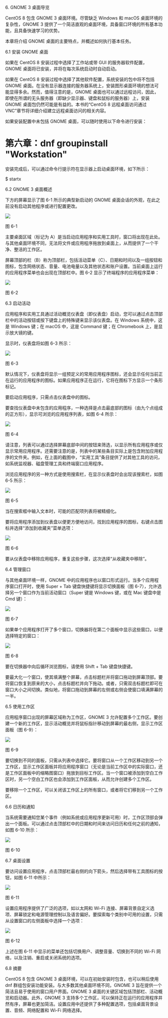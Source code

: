 6\. GNOME 3 桌面导览

CentOS 8 包含 GNOME 3 桌面环境。尽管缺乏 Windows 和 macOS 桌面环境的复杂性，GNOME 3 提供了一个简洁直观的桌面环境，具备窗口环境的所有基本功能，且具备快速学习的优势。

本章将介绍 GNOME 桌面的主要特点，并概述如何执行基本任务。

6.1 安装 GNOME 桌面

如果在 CentOS 8 安装过程中选择了工作站或带 GUI 的服务器软件配置，GNOME 桌面将已安装，并将在每次系统启动时自动启动。

如果在 CentOS 8 安装过程中选择了其他软件配置，系统安装的包中将不包括 GNOME 桌面。在没有显示器连接的服务器系统上，安装图形桌面环境的想法可能显得多余。然而，值得注意的是，GNOME 桌面也可以通过远程访问，因此，即使在所谓的无头服务器（即缺少显示器、键盘和鼠标的服务器）上，安装 GNOME 桌面包仍然可能是有益的。本书的“CentOS 8 远程桌面访问通过 VNC”章节将详细介绍建立远程桌面访问的相关内容。

如果安装配置中未包括 GNOME 桌面，可以随时使用以下命令进行安装：

# 第六章：dnf groupinstall "Workstation"

安装完成后，可以通过命令行提示符在显示器上启动桌面环境，如下所示：

$ startx

6.2 GNOME 3 桌面概述

下方的屏幕显示了图 6-1 所示的典型新启动的 GNOME 桌面会话的外观，在此之前没有启动其他程序或进行配置更改。

![](img/centos_8_gnome_desktop.png)

图 6-1

主要桌面区域（标记为 A）是当启动应用程序和实用工具时，窗口将出现在此处。与其他桌面环境不同，无法将文件或应用程序拖放到桌面上，从而提供了一个干净、整洁的工作区。

屏幕顶部的栏（B）称为顶部栏，包括活动菜单（C）、日期和时间以及一组按钮和图标，包含网络状态、音量、电池电量以及其他状态和账户设置。当前桌面上运行的应用程序菜单也会出现在顶部栏中。图 6-2 显示了终端程序的应用程序菜单：

![](img/centos_8_gnome_terminal_menu.png)

图 6-2

6.3 启动活动

应用程序和实用工具通过活动概览仪表盘（即仪表盘）启动，您可以通过点击顶部栏中的活动按钮或按下键盘上的特殊键来显示该仪表盘。在 Windows 系统中，这是 Windows 键；在 macOS 中，这是 Command 键；在 Chromebook 上，是显示放大镜的键。

显示时，仪表盘将如图 6-3 所示：

![](img/centos_8_activities_panel.png)

图 6-3

默认情况下，仪表盘将显示一组预定义的常用应用程序图标，还会显示任何当前正在运行的应用程序的图标。如果应用程序正在运行，它将在图标下方显示一个条形标记。

要启动应用程序，只需点击仪表盘中的图标。

要查找仪表盘中未包含的应用程序，一种选择是点击最底部的图标（由九个点组成的正方形），显示可浏览的应用程序列表，如图 6-4 所示：

![](img/centos_8_gnome_app_list.png)

图 6-4

请注意，列表可以通过选择屏幕底部中间的按钮来筛选，以显示所有应用程序或仅显示常用应用程序。还需要注意的是，列表中的某些条目实际上是包含附加应用程序的文件夹。例如，在上面的截图中，“实用工具”条目提供了对其他工具的访问，如系统监视器、磁盘管理工具和终端窗口应用程序。

浏览应用程序的另一种方式是使用搜索栏，在显示仪表盘时会出现该搜索栏，如图 6-5 所示：

![](img/centos_8_gnome_search.png)

图 6-5

当在搜索框中输入文本时，可能的匹配项列表将被精细化。

要将应用程序添加到仪表盘以便更方便地访问，找到应用程序的图标，右键点击图标并选择“添加到收藏夹”菜单选项：

![](img/centos_8_gnome_add_to_favorites.png)

图 6-6

要从仪表盘中移除应用程序，重复这些步骤，这次选择“从收藏夹中移除”。

6.4 管理窗口

与其他桌面环境一样，GNOME 中的应用程序也以窗口形式运行。当多个应用程序窗口打开时，使用 Super + Tab 键盘快捷键将显示切换面板（图 6-7），允许选择另一个窗口作为当前活动窗口（Super 键是 Windows 键，或在 Mac 键盘中是 Cmd 键）：

![](img/rhel_8_gnome_switcher.png)

图 6-7

如果单个应用程序打开了多个窗口，切换器将在第二个面板中显示这些窗口，以便选择特定的窗口：

![](img/rhel_8_gnome_switcher_multiple_windows.png)

图 6-8

要在切换器中向后循环浏览图标，请使用 Shift + Tab 键盘快捷键。

要最大化一个窗口，使其填满整个屏幕，点击标题栏并将窗口拖动到屏幕顶部。要将窗口恢复到原来的大小，点击标题栏并向下拖动。或者，只需双击标题栏即可在窗口大小之间切换。类似地，将窗口拖动到屏幕的左侧或右侧会使窗口填满屏幕的一半。

6.5 使用工作区

应用程序窗口出现的屏幕区域称为工作区，GNOME 3 允许配置多个工作区。要创建一个新的工作区，显示活动概览并将鼠标指针移动到屏幕的最右侧，显示工作区面板（图 6-9）：

![](img/centos_8_workspaces.png)

图 6-9

要切换到不同的面板，只需从列表中选择它。要将窗口从一个工作区移动到另一个工作区，显示工作区面板并将应用程序窗口（无论是当前工作区中的实际窗口，还是工作区面板中的缩略图窗口）拖放到目标工作区。当一个窗口被添加到空白工作区时，另一个空白工作区也会添加到工作区面板，从而允许创建多个工作区。

要移除一个工作区，可以关闭该工作区上的所有窗口，或者将它们移到另一个工作区。

6.6 日历和通知

当系统需要通知您某个事件（例如系统或应用程序更新可用）时，工作区顶部会弹出一个面板。可以通过点击顶部栏中的日期和时间来访问日历和任何之前的通知，如图 6-10 所示：

![](img/centos_8_gnome_notifications.png)

图 6-10

6.7 桌面设置

要访问设置应用程序，点击顶部栏最右侧的向下箭头，然后选择带有工具图标的按钮，如图 6-11 中所示：

![](img/centos_8_gnome_menu.png)

图 6-11

设置应用程序提供了广泛的选项，如以太网和 Wi-Fi 连接、屏幕背景自定义选项、屏幕锁定和电源管理控制以及语言偏好。要探索每个类别中可用的设置，只需从设置窗口的左侧面板中选择一个选项：

![](img/rhel_8_gnome_settings.png)

图 6-12

上述在图 6-11 中显示的菜单还包括切换用户、调整音量、切换到不同的 Wi-Fi 网络，以及注销、重启或关闭系统的选项。

6.8 摘要

CentOS 8 包含 GNOME 3 桌面环境，可以在初始安装时包含，也可以稍后使用 dnf 群组包安装功能安装。与大多数其他桌面环境不同，GNOME 3 旨在提供一个简洁且易于使用的窗口用户界面。GNOME 3 桌面的关键区域包括顶部栏、活动概览和启动器。此外，GNOME 3 支持多个工作区，可以保持正在运行的应用程序井然有序，屏幕也更加简洁。设置应用中还提供了多种配置选项，包括桌面背景设置、音频、网络配置和 Wi-Fi 网络选择。

